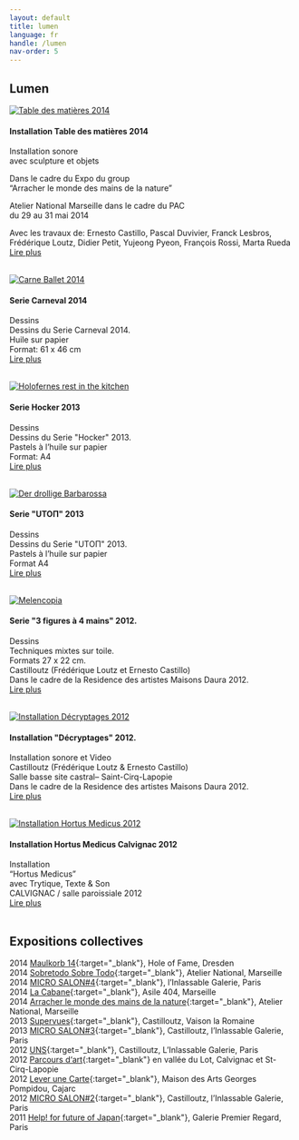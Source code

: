 ```yaml
---
layout: default
title: lumen
language: fr
handle: /lumen
nav-order: 5
---
```

## Lumen  
  
<a href="/fr/installation-tabledesmatieres" title="Lire plus"><img src="/galeries/installation-tabledesmatieres/photo-2-6-e1402644261631.jpg" alt="Table des matières 2014" class="img-left"></a>
#### Installation Table des matières 2014  
  
Installation sonore  
avec sculpture et objets  

Dans le cadre du Expo du group  
“Arracher le monde des mains de la nature”  

Atelier National Marseille dans le cadre du PAC  
du 29 au 31 mai 2014  
  
Avec les travaux de: Ernesto Castillo, Pascal Duvivier, Franck Lesbros, Frédérique Loutz, Didier Petit, Yujeong Pyeon, François Rossi, Marta Rueda  
[Lire plus](/fr/installation-tabledesmatieres "Installation Table des matières 2014") 
<br style="clear:both" />
<br style="clear:both" />
    
<a href="/fr/serie-carneval" title="Lire plus"><img src="/galeries/serie-carneval/carne-ballet-beschnitt.jpg" alt="Carne Ballet 2014" class="img-left"></a>
#### Serie Carneval 2014  
  
Dessins  
Dessins du Serie Carneval 2014.  
Huile sur papier  
Format: 61 x 46 cm    
[Lire plus](/fr/serie-carneval "Serie Carneval 2014") 
<br style="clear:both" />
<br style="clear:both" />
  
<a href="/fr/serie-hocker" title="Lire plus"><img src="/galeries/serie-hocker/holofernes-web.jpg" alt="Holofernes rest in the kitchen" class="img-left"></a>
#### Serie Hocker 2013  
  
Dessins    
Dessins du Serie "Hocker" 2013.  
Pastels à l’huile sur papier   
Format: A4  
[Lire plus](/fr/serie-hocker "Serie Hocker 2013") 
<br style="clear:both" />
<br style="clear:both" />
  
<a href="/fr/serie-utopie" title="Lire plus"><img src="/galeries/serie-utopie/der-drollige-barbarossa-web.jpg" alt="Der drollige Barbarossa" class="img-left"></a>
#### Serie "UTOΠ" 2013  
  
Dessins  
Dessins du Serie "UTOΠ" 2013.  
Pastels à l’huile sur papier  
Format A4  
[Lire plus](/fr/serie-utopie "Serie Utopie 2013") 
<br style="clear:both" />
<br style="clear:both" />

<a href="/fr/serie-3figuren" title="Lire plus"><img src="/galeries/serie-3figuren/Image06.jpg" alt="Melencopia" class="img-left"></a>
#### Serie "3 figures à 4 mains" 2012.  
  
Dessins  
Techniques mixtes sur toile.  
Formats 27 x 22 cm.   
Castilloutz (Frédérique Loutz et Ernesto Castillo)    
Dans le cadre de la Residence des artistes Maisons Daura 2012.   
[Lire plus](/fr/serie-3figuren "Serie 3 Figuren zu 4 Händen 2012") 
<br style="clear:both" />
<br style="clear:both" />

<a href="/fr/installation-decryptages" title="Lire plus"><img src="/galeries/installation-decryptages/0006-DSCF4269.jpg" alt="Installation Décryptages 2012" class="img-left"></a>
#### Installation "Décryptages" 2012.  
  
Installation sonore et Video  
Castilloutz (Frédérique Loutz & Ernesto Castillo)   
Salle basse site castral– Saint-Cirq-Lapopie   
Dans le cadre de la Residence des artistes Maisons Daura 2012.   
[Lire plus](/fr/installation-decryptages "Installation Décryptages 2012") 
<br style="clear:both" />
<br style="clear:both" />

<a href="/fr/installation-hortus" title="Lire plus"><img src="/galeries/installation-hortus/image02.jpg" alt="Installation Hortus Medicus 2012" class="img-left"></a>
#### Installation Hortus Medicus Calvignac 2012  
  
Installation  
“Hortus Medicus”  
avec Trytique, Texte & Son  
CALVIGNAC / salle paroissiale 2012  
[Lire plus](/fr/installation-hortus "Installation Hortus Medicus 2012") 
<br style="clear:both" />
<br style="clear:both" />
  
## Expositions collectives  
  
2014 [Maulkorb 14](http://holeoffame.blogspot.fr/2014/12/der-maulkorb-14-release-ausstellung.html){:target="_blank"}, Hole of Fame, Dresden  
2014 [Sobretodo Sobre Todo](http://ateliernational.free.fr/wordpress/?p=2514){:target="_blank"}, Atelier National, Marseille  
2014 [MICRO SALON#4](https://www.galerielinlassable.com/ernesto-castillo/){:target="_blank"}, l’Inlassable Galerie, Paris  
2014 [La Cabane](https://asile404.org/la-cabane/){:target="_blank"}, Asile 404, Marseille  
2014 [Arracher le monde des mains de la nature](http://ateliernational.free.fr/wordpress/?p=2511){:target="_blank"}, Atelier National, Marseille  
2013 [Supervues](http://www.supervues.com/2013-9-222-l_inlassable_galerie_paris_frederique_loutz_ernesto_castillo_et-24.html){:target="_blank"}, Castilloutz, Vaison la Romaine  
2013 [MICRO SALON#3](https://www.galerielinlassable.com/ernesto-castillo/){:target="_blank"}, Castilloutz, l’Inlassable Galerie, Paris  
2012 [UNS](https://www.galerielinlassable.com/ernesto-castillo/){:target="_blank"}, Castilloutz, L’Inlassable Galerie, Paris  
2012 [Parcours d‘art](http://www.magcp.fr/project/lever-une-carte-8-juillet-2-septembre-2012/){:target="_blank"} en vallée du Lot, Calvignac et St-Cirq-Lapopie  
2012 [Lever une Carte](http://www.magcp.fr/project/lever-une-carte-8-juillet-2-septembre-2012/){:target="_blank"}, Maison des Arts Georges Pompidou, Cajarc  
2012 [MICRO SALON#2](https://www.galerielinlassable.com/ernesto-castillo/){:target="_blank"}, Castilloutz, l’Inlassable Galerie, Paris  
2011 [Help! for future of Japan](http://14h4611032011.blogspot.fr/p/artistes.html){:target="_blank"}, Galerie Premier Regard, Paris  

